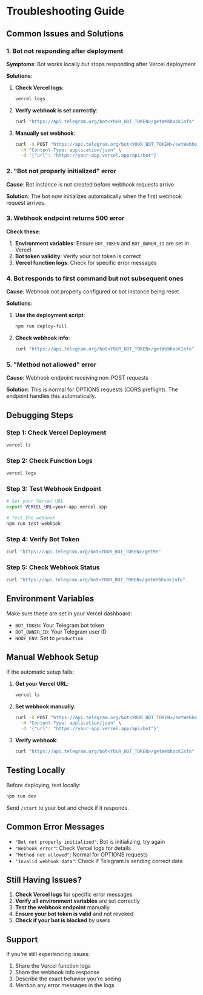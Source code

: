 # Troubleshooting Guide

## Common Issues and Solutions

### 1. Bot not responding after deployment

**Symptoms**: Bot works locally but stops responding after Vercel deployment

**Solutions**:
1. **Check Vercel logs**:
   ```bash
   vercel logs
   ```

2. **Verify webhook is set correctly**:
   ```bash
   curl "https://api.telegram.org/bot<YOUR_BOT_TOKEN>/getWebhookInfo"
   ```

3. **Manually set webhook**:
   ```bash
   curl -X POST "https://api.telegram.org/bot<YOUR_BOT_TOKEN>/setWebhook" \
     -H "Content-Type: application/json" \
     -d '{"url": "https://your-app.vercel.app/api/bot"}'
   ```

### 2. "Bot not properly initialized" error

**Cause**: Bot instance is not created before webhook requests arrive

**Solution**: The bot now initializes automatically when the first webhook request arrives.

### 3. Webhook endpoint returns 500 error

**Check these**:
1. **Environment variables**: Ensure `BOT_TOKEN` and `BOT_OWNER_ID` are set in Vercel
2. **Bot token validity**: Verify your bot token is correct
3. **Vercel function logs**: Check for specific error messages

### 4. Bot responds to first command but not subsequent ones

**Cause**: Webhook not properly configured or bot instance being reset

**Solutions**:
1. **Use the deployment script**:
   ```bash
   npm run deploy-full
   ```

2. **Check webhook info**:
   ```bash
   curl "https://api.telegram.org/bot<YOUR_BOT_TOKEN>/getWebhookInfo"
   ```

### 5. "Method not allowed" error

**Cause**: Webhook endpoint receiving non-POST requests

**Solution**: This is normal for OPTIONS requests (CORS preflight). The endpoint handles this automatically.

## Debugging Steps

### Step 1: Check Vercel Deployment
```bash
vercel ls
```

### Step 2: Check Function Logs
```bash
vercel logs
```

### Step 3: Test Webhook Endpoint
```bash
# Set your Vercel URL
export VERCEL_URL=your-app.vercel.app

# Test the webhook
npm run test-webhook
```

### Step 4: Verify Bot Token
```bash
curl "https://api.telegram.org/bot<YOUR_BOT_TOKEN>/getMe"
```

### Step 5: Check Webhook Status
```bash
curl "https://api.telegram.org/bot<YOUR_BOT_TOKEN>/getWebhookInfo"
```

## Environment Variables

Make sure these are set in your Vercel dashboard:

- `BOT_TOKEN`: Your Telegram bot token
- `BOT_OWNER_ID`: Your Telegram user ID
- `NODE_ENV`: Set to `production`

## Manual Webhook Setup

If the automatic setup fails:

1. **Get your Vercel URL**:
   ```bash
   vercel ls
   ```

2. **Set webhook manually**:
   ```bash
   curl -X POST "https://api.telegram.org/bot<YOUR_BOT_TOKEN>/setWebhook" \
     -H "Content-Type: application/json" \
     -d '{"url": "https://your-app.vercel.app/api/bot"}'
   ```

3. **Verify webhook**:
   ```bash
   curl "https://api.telegram.org/bot<YOUR_BOT_TOKEN>/getWebhookInfo"
   ```

## Testing Locally

Before deploying, test locally:

```bash
npm run dev
```

Send `/start` to your bot and check if it responds.

## Common Error Messages

- `"Bot not properly initialized"`: Bot is initializing, try again
- `"Webhook error"`: Check Vercel logs for details
- `"Method not allowed"`: Normal for OPTIONS requests
- `"Invalid webhook data"`: Check if Telegram is sending correct data

## Still Having Issues?

1. **Check Vercel logs** for specific error messages
2. **Verify all environment variables** are set correctly
3. **Test the webhook endpoint** manually
4. **Ensure your bot token is valid** and not revoked
5. **Check if your bot is blocked** by users

## Support

If you're still experiencing issues:

1. Share the Vercel function logs
2. Share the webhook info response
3. Describe the exact behavior you're seeing
4. Mention any error messages in the logs
